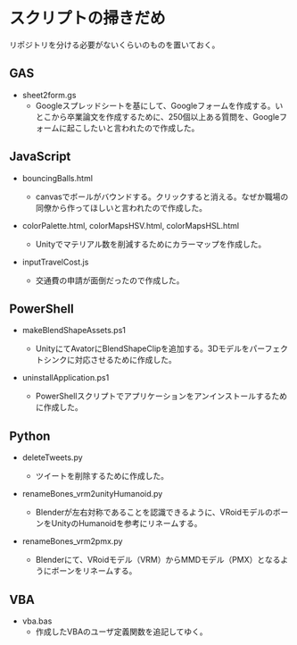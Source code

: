 # スクリプトの掃きだめ
リポジトリを分ける必要がないくらいのものを置いておく。  

## GAS
- sheet2form.gs
  - Googleスプレッドシートを基にして、Googleフォームを作成する。いとこから卒業論文を作成するために、250個以上ある質問を、Googleフォームに起こしたいと言われたので作成した。

## JavaScript
- bouncingBalls.html
  - canvasでボールがバウンドする。クリックすると消える。なぜか職場の同僚から作ってほしいと言われたので作成した。 

- colorPalette.html, colorMapsHSV.html, colorMapsHSL.html  
  - Unityでマテリアル数を削減するためにカラーマップを作成した。 

- inputTravelCost.js
  - 交通費の申請が面倒だったので作成した。

## PowerShell
- makeBlendShapeAssets.ps1
  - UnityにてAvatorにBlendShapeClipを追加する。3Dモデルをパーフェクトシンクに対応させるために作成した。

- uninstallApplication.ps1
  - PowerShellスクリプトでアプリケーションをアンインストールするために作成した。

## Python
- deleteTweets.py
  - ツイートを削除するために作成した。

- renameBones_vrm2unityHumanoid.py
  - Blenderが左右対称であることを認識できるように、VRoidモデルのボーンをUnityのHumanoidを参考にリネームする。
  
- renameBones_vrm2pmx.py
  - Blenderにて、VRoidモデル（VRM）からMMDモデル（PMX）となるようにボーンをリネームする。

## VBA
- vba.bas
  - 作成したVBAのユーザ定義関数を追記してゆく。
